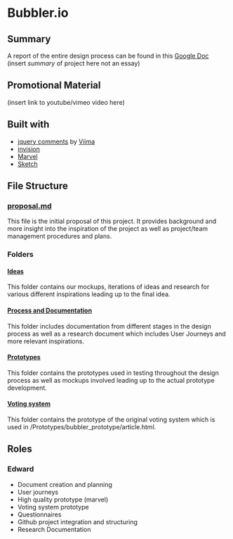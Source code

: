 # Bubbler.io

## Summary
A report of the entire design process can be found in this [Google Doc](https://docs.google.com/document/d/1J328tn3ljgG6IaetxY8ZJhWs4Ah5l1Pge6WJ7UWeRf8/edit?usp=sharing)
(insert _summary_ of project here not an essay)

## Promotional Material
(insert link to youtube/vimeo video here)

## Built with
- [jquery comments](http://viima.github.io/jquery-comments/) by [Viima](https://github.com/Viima)
- [invision](https://www.invisionapp.com/)
- [Marvel](https://marvelapp.com/)
- [Sketch](https://www.sketchapp.com/)

## File Structure
### [proposal.md](https://github.com/deco3500/apple/blob/master/proposal.md)
This file is the initial proposal of this project. It provides background and more insight into the inspiration of the project as well as project/team management procedures and plans.
### Folders

#### [Ideas](https://github.com/deco3500/apple/tree/master/Ideas)
This folder contains our mockups, iterations of ideas and research for various different inspirations leading up to the final idea. 

#### [Process and Documentation](https://github.com/deco3500/apple/tree/master/Process%20and%20Documentation)
This folder includes documentation from different stages in the design process as well as a research document which includes User Journeys and more relevant inspirations.

#### [Prototypes](https://github.com/deco3500/apple/tree/master/Prototypes)
This folder contains the prototypes used in testing throughout the design process as well as mockups involved leading up to the actual prototype development.

#### [Voting system](https://github.com/deco3500/apple/tree/master/voting%20system)
This folder contains the prototype of the original voting system which is used in /Prototypes/bubbler_prototype/article.html. 

## Roles

### Edward
- Document creation and planning
- User journeys 
- High quality prototype (marvel)
- Voting system prototype
- Questionnaires
- Github project integration and structuring
- Research Documentation

